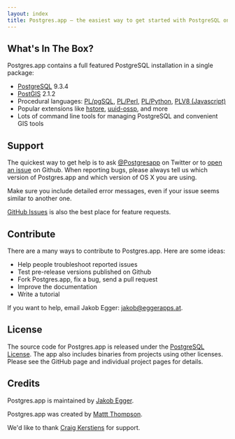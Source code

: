 ```yaml
---
layout: index
title: Postgres.app – the easiest way to get started with PostgreSQL on the Mac
---
```


What's In The Box?
------------------

Postgres.app contains a full featured PostgreSQL installation in a single package:

- [PostgreSQL](http://www.postgresql.org) 9.3.4
- [PostGIS](http://postgis.net) 2.1.2
- Procedural languages: [PL/pgSQL](http://www.postgresql.org/docs/9.3/static/plpgsql.html), [PL/Perl](http://www.postgresql.org/docs/9.3/static/plperl.html), [PL/Python](http://www.postgresql.org/docs/9.3/static/plpython.html), [PLV8 (Javascript)](https://code.google.com/p/plv8js/wiki/PLV8)
- Popular extensions like [hstore](http://www.postgresql.org/docs/9.3/static/hstore.html), [uuid-ossp](http://www.postgresql.org/docs/devel/static/uuid-ossp.html), and more
- Lots of command line tools for managing PostgreSQL and convenient GIS tools

Support
-------

The quickest way to get help is to ask [@Postgresapp](https://twitter.com/Postgresapp) on Twitter or to [open an issue](https://github.com/postgresapp/postgresapp/issues) on Github.
When reporting bugs, please always tell us which version of Postgres.app and which version of OS X you are using.

Make sure you include detailed error messages, even if your issue seems similar to another one.

[GitHub Issues](https://github.com/postgresapp/postgresapp/issues) is also the best place for feature requests.

Contribute
----------

There are a many ways to contribute to Postgres.app. Here are some ideas:

- Help people troubleshoot reported issues
- Test pre-release versions published on Github
- Fork Postgres.app, fix a bug, send a pull request
- Improve the documentation
- Write a tutorial

If you want to help, email Jakob Egger: [jakob@eggerapps.at](mailto:jakob@eggerapps.at).

License
-------

The source code for Postgres.app is released under the [PostgreSQL License](http://www.postgresql.org/about/licence/).
The app also includes binaries from projects using other licenses.
Please see the GitHub page and individual project pages for details.

Credits
-------

Postgres.app is maintained by [Jakob Egger](https://github.com/jakob).

Postgres.app was created by [Mattt Thompson](https://github.com/mattt).

We'd like to thank [Craig Kerstiens](https://github.com/craigkerstiens) for support.
